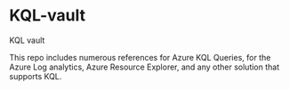 # KQL-vault
KQL vault

This repo includes numerous references for Azure KQL Queries, for the Azure Log analytics, Azure Resource Explorer, and any other solution that supports KQL.
